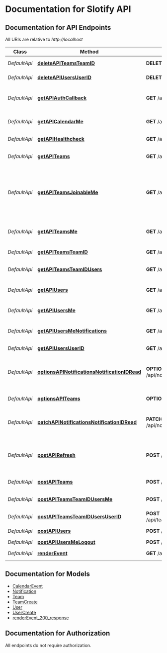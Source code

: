# Documentation for Slotify API

<a name="documentation-for-api-endpoints"></a>
## Documentation for API Endpoints

All URIs are relative to *http://localhost*

| Class | Method | HTTP request | Description |
|------------ | ------------- | ------------- | -------------|
| *DefaultApi* | [**deleteAPITeamsTeamID**](Apis/DefaultApi.md#deleteapiteamsteamid) | **DELETE** /api/teams/{teamID} | Delete a team by id |
*DefaultApi* | [**deleteAPIUsersUserID**](Apis/DefaultApi.md#deleteapiusersuserid) | **DELETE** /api/users/{userID} | Delete a user by id |
*DefaultApi* | [**getAPIAuthCallback**](Apis/DefaultApi.md#getapiauthcallback) | **GET** /api/auth/callback | Auth route for authorisation code flow |
*DefaultApi* | [**getAPICalendarMe**](Apis/DefaultApi.md#getapicalendarme) | **GET** /api/calendar/me | get a user's calendar events |
*DefaultApi* | [**getAPIHealthcheck**](Apis/DefaultApi.md#getapihealthcheck) | **GET** /api/healthcheck | Healthcheck route |
*DefaultApi* | [**getAPITeams**](Apis/DefaultApi.md#getapiteams) | **GET** /api/teams | Get a team by query params |
*DefaultApi* | [**getAPITeamsJoinableMe**](Apis/DefaultApi.md#getapiteamsjoinableme) | **GET** /api/teams/joinable/me | Get all joinable teams for a user excluding teams they are already a part of |
*DefaultApi* | [**getAPITeamsMe**](Apis/DefaultApi.md#getapiteamsme) | **GET** /api/teams/me | Get all teams for user by id passed by JWT |
*DefaultApi* | [**getAPITeamsTeamID**](Apis/DefaultApi.md#getapiteamsteamid) | **GET** /api/teams/{teamID} | Get a team by id |
*DefaultApi* | [**getAPITeamsTeamIDUsers**](Apis/DefaultApi.md#getapiteamsteamidusers) | **GET** /api/teams/{teamID}/users | Get all members of a team |
*DefaultApi* | [**getAPIUsers**](Apis/DefaultApi.md#getapiusers) | **GET** /api/users | Get a user by query params |
*DefaultApi* | [**getAPIUsersMe**](Apis/DefaultApi.md#getapiusersme) | **GET** /api/users/me | Get the user by id passed by JWT |
*DefaultApi* | [**getAPIUsersMeNotifications**](Apis/DefaultApi.md#getapiusersmenotifications) | **GET** /api/users/me/notifications | get user's unread notifications |
*DefaultApi* | [**getAPIUsersUserID**](Apis/DefaultApi.md#getapiusersuserid) | **GET** /api/users/{userID} | Get a user by id |
*DefaultApi* | [**optionsAPINotificationsNotificationIDRead**](Apis/DefaultApi.md#optionsapinotificationsnotificationidread) | **OPTIONS** /api/notifications/{notificationID}/read | CORS preflight for marking a notification as read |
*DefaultApi* | [**optionsAPITeams**](Apis/DefaultApi.md#optionsapiteams) | **OPTIONS** /api/teams | CORS preflight for teams |
*DefaultApi* | [**patchAPINotificationsNotificationIDRead**](Apis/DefaultApi.md#patchapinotificationsnotificationidread) | **PATCH** /api/notifications/{notificationID}/read | mark a notification as being read |
*DefaultApi* | [**postAPIRefresh**](Apis/DefaultApi.md#postapirefresh) | **POST** /api/refresh | Refresh Slotify access token and refresh token |
*DefaultApi* | [**postAPITeams**](Apis/DefaultApi.md#postapiteams) | **POST** /api/teams | Create a new team |
*DefaultApi* | [**postAPITeamsTeamIDUsersMe**](Apis/DefaultApi.md#postapiteamsteamidusersme) | **POST** /api/teams/{teamID}/users/me | Add current user to a team |
*DefaultApi* | [**postAPITeamsTeamIDUsersUserID**](Apis/DefaultApi.md#postapiteamsteamidusersuserid) | **POST** /api/teams/{teamID}/users/{userID} | Add a user to a team |
*DefaultApi* | [**postAPIUsers**](Apis/DefaultApi.md#postapiusers) | **POST** /api/users | Create a new user |
*DefaultApi* | [**postAPIUsersMeLogout**](Apis/DefaultApi.md#postapiusersmelogout) | **POST** /api/users/me/logout | Logout user |
*DefaultApi* | [**renderEvent**](Apis/DefaultApi.md#renderevent) | **GET** /api/events | Subscribe to notifications |


<a name="documentation-for-models"></a>
## Documentation for Models

 - [CalendarEvent](./Models/CalendarEvent.md)
 - [Notification](./Models/Notification.md)
 - [Team](./Models/Team.md)
 - [TeamCreate](./Models/TeamCreate.md)
 - [User](./Models/User.md)
 - [UserCreate](./Models/UserCreate.md)
 - [renderEvent_200_response](./Models/renderEvent_200_response.md)


<a name="documentation-for-authorization"></a>
## Documentation for Authorization

All endpoints do not require authorization.
